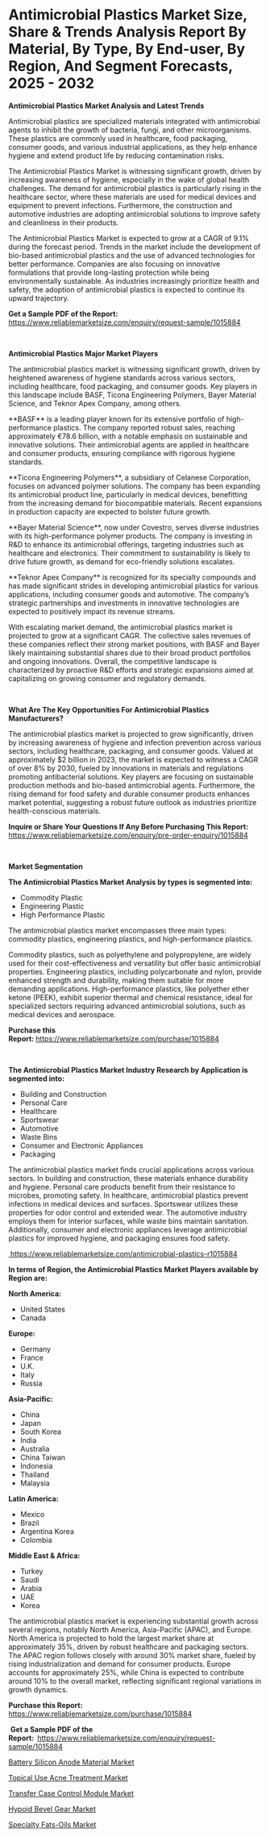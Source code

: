 <p><h1>Antimicrobial Plastics Market Size, Share & Trends Analysis Report By Material, By Type, By End-user, By Region, And Segment Forecasts, 2025 - 2032</h1></p><p><strong>Antimicrobial Plastics Market Analysis and Latest Trends</strong></p>
<p><p>Antimicrobial plastics are specialized materials integrated with antimicrobial agents to inhibit the growth of bacteria, fungi, and other microorganisms. These plastics are commonly used in healthcare, food packaging, consumer goods, and various industrial applications, as they help enhance hygiene and extend product life by reducing contamination risks.</p><p>The Antimicrobial Plastics Market is witnessing significant growth, driven by increasing awareness of hygiene, especially in the wake of global health challenges. The demand for antimicrobial plastics is particularly rising in the healthcare sector, where these materials are used for medical devices and equipment to prevent infections. Furthermore, the construction and automotive industries are adopting antimicrobial solutions to improve safety and cleanliness in their products.</p><p>The Antimicrobial Plastics Market is expected to grow at a CAGR of 9.1% during the forecast period. Trends in the market include the development of bio-based antimicrobial plastics and the use of advanced technologies for better performance. Companies are also focusing on innovative formulations that provide long-lasting protection while being environmentally sustainable. As industries increasingly prioritize health and safety, the adoption of antimicrobial plastics is expected to continue its upward trajectory.</p></p>
<p><strong>Get a Sample PDF of the Report:&nbsp;</strong> <a href="https://www.reliablemarketsize.com/enquiry/request-sample/1015884?utm_campaign=1879&utm_medium=2&utm_source=Github&utm_content=ia&utm_term=30012025&utm_id=antimicrobial-plastics">https://www.reliablemarketsize.com/enquiry/request-sample/1015884</a></p>
<p>&nbsp;</p>
<p><strong>Antimicrobial Plastics Major Market Players</strong></p>
<p><p>The antimicrobial plastics market is witnessing significant growth, driven by heightened awareness of hygiene standards across various sectors, including healthcare, food packaging, and consumer goods. Key players in this landscape include BASF, Ticona Engineering Polymers, Bayer Material Science, and Teknor Apex Company, among others.</p><p>**BASF** is a leading player known for its extensive portfolio of high-performance plastics. The company reported robust sales, reaching approximately €78.6 billion, with a notable emphasis on sustainable and innovative solutions. Their antimicrobial agents are applied in healthcare and consumer products, ensuring compliance with rigorous hygiene standards.</p><p>**Ticona Engineering Polymers**, a subsidiary of Celanese Corporation, focuses on advanced polymer solutions. The company has been expanding its antimicrobial product line, particularly in medical devices, benefitting from the increasing demand for biocompatible materials. Recent expansions in production capacity are expected to bolster future growth.</p><p>**Bayer Material Science**, now under Covestro, serves diverse industries with its high-performance polymer products. The company is investing in R&D to enhance its antimicrobial offerings, targeting industries such as healthcare and electronics. Their commitment to sustainability is likely to drive future growth, as demand for eco-friendly solutions escalates.</p><p>**Teknor Apex Company** is recognized for its specialty compounds and has made significant strides in developing antimicrobial plastics for various applications, including consumer goods and automotive. The company’s strategic partnerships and investments in innovative technologies are expected to positively impact its revenue streams.</p><p>With escalating market demand, the antimicrobial plastics market is projected to grow at a significant CAGR. The collective sales revenues of these companies reflect their strong market positions, with BASF and Bayer likely maintaining substantial shares due to their broad product portfolios and ongoing innovations. Overall, the competitive landscape is characterized by proactive R&D efforts and strategic expansions aimed at capitalizing on growing consumer and regulatory demands.</p></p>
<p>&nbsp;</p>
<p><strong>What Are The Key Opportunities For Antimicrobial Plastics Manufacturers?</strong></p>
<p><p>The antimicrobial plastics market is projected to grow significantly, driven by increasing awareness of hygiene and infection prevention across various sectors, including healthcare, packaging, and consumer goods. Valued at approximately $2 billion in 2023, the market is expected to witness a CAGR of over 8% by 2030, fueled by innovations in materials and regulations promoting antibacterial solutions. Key players are focusing on sustainable production methods and bio-based antimicrobial agents. Furthermore, the rising demand for food safety and durable consumer products enhances market potential, suggesting a robust future outlook as industries prioritize health-conscious materials.</p></p>
<p><strong>Inquire or Share Your Questions If Any Before Purchasing This Report:</strong> <a href="https://www.reliablemarketsize.com/enquiry/pre-order-enquiry/1015884?utm_campaign=1879&utm_medium=2&utm_source=Github&utm_content=ia&utm_term=30012025&utm_id=antimicrobial-plastics">https://www.reliablemarketsize.com/enquiry/pre-order-enquiry/1015884</a></p>
<p>&nbsp;</p>
<p><strong>Market Segmentation</strong></p>
<p><strong>The Antimicrobial Plastics Market Analysis by types is segmented into:</strong></p>
<p><ul><li>Commodity Plastic</li><li>Engineering Plastic</li><li>High Performance Plastic</li></ul></p>
<p><p>The antimicrobial plastics market encompasses three main types: commodity plastics, engineering plastics, and high-performance plastics. </p><p>Commodity plastics, such as polyethylene and polypropylene, are widely used for their cost-effectiveness and versatility but offer basic antimicrobial properties. Engineering plastics, including polycarbonate and nylon, provide enhanced strength and durability, making them suitable for more demanding applications. High-performance plastics, like polyether ether ketone (PEEK), exhibit superior thermal and chemical resistance, ideal for specialized sectors requiring advanced antimicrobial solutions, such as medical devices and aerospace.</p></p>
<p><strong>Purchase this Report:&nbsp;</strong><a href="https://www.reliablemarketsize.com/purchase/1015884?utm_campaign=1879&utm_medium=2&utm_source=Github&utm_content=ia&utm_term=30012025&utm_id=antimicrobial-plastics">https://www.reliablemarketsize.com/purchase/1015884</a></p>
<p>&nbsp;</p>
<p><strong>The Antimicrobial Plastics Market Industry Research by Application is segmented into:</strong></p>
<p><ul><li>Building and Construction</li><li>Personal Care</li><li>Healthcare</li><li>Sportswear</li><li>Automotive</li><li>Waste Bins</li><li>Consumer and Electronic Appliances</li><li>Packaging</li></ul></p>
<p><p>The antimicrobial plastics market finds crucial applications across various sectors. In building and construction, these materials enhance durability and hygiene. Personal care products benefit from their resistance to microbes, promoting safety. In healthcare, antimicrobial plastics prevent infections in medical devices and surfaces. Sportswear utilizes these properties for odor control and extended wear. The automotive industry employs them for interior surfaces, while waste bins maintain sanitation. Additionally, consumer and electronic appliances leverage antimicrobial plastics for improved hygiene, and packaging ensures food safety.</p></p>
<p><a href="https://www.reliablemarketsize.com/antimicrobial-plastics-r1015884?utm_campaign=1879&utm_medium=2&utm_source=Github&utm_content=ia&utm_term=30012025&utm_id=antimicrobial-plastics">&nbsp;https://www.reliablemarketsize.com/antimicrobial-plastics-r1015884</a></p>
<p><strong>In terms of Region, the Antimicrobial Plastics Market Players available by Region are:</strong></p>
<p>
    <p> <strong> North America: </strong>
        <ul>
            <li>United States</li>
            <li>Canada</li>
        </ul>
        </p> 
    <p> <strong> Europe: </strong>
        <ul>
            <li>Germany</li>
            <li>France</li>
            <li>U.K.</li>
            <li>Italy</li>
            <li>Russia</li>
        </ul>
        </p> 
    <p> <strong> Asia-Pacific: </strong>
        <ul>
            <li>China</li>
            <li>Japan</li>
            <li>South Korea</li>
            <li>India</li>
            <li>Australia</li>
            <li>China Taiwan</li>
            <li>Indonesia</li>
            <li>Thailand</li>
            <li>Malaysia</li>
        </ul>
        </p> 
    <p> <strong> Latin America: </strong>
        <ul>
            <li>Mexico</li>
            <li>Brazil</li>
            <li>Argentina Korea</li>
            <li>Colombia</li>
        </ul>
        </p> 
    <p> <strong> Middle East & Africa: </strong>
        <ul>
            <li>Turkey</li>
            <li>Saudi</li>
            <li>Arabia</li>
            <li>UAE</li>
            <li>Korea</li>
        </ul>
    </p>
    </p>
<p><p>The antimicrobial plastics market is experiencing substantial growth across several regions, notably North America, Asia-Pacific (APAC), and Europe. North America is projected to hold the largest market share at approximately 35%, driven by robust healthcare and packaging sectors. The APAC region follows closely with around 30% market share, fueled by rising industrialization and demand for consumer products. Europe accounts for approximately 25%, while China is expected to contribute around 10% to the overall market, reflecting significant regional variations in growth dynamics.</p></p>
<p><strong>Purchase this Report: </strong><a href="https://www.reliablemarketsize.com/purchase/1015884?utm_campaign=1879&utm_medium=2&utm_source=Github&utm_content=ia&utm_term=30012025&utm_id=antimicrobial-plastics">https://www.reliablemarketsize.com/purchase/1015884</a></p>
<p>&nbsp;<strong>Get a Sample PDF of the Report:&nbsp;&nbsp;</strong><a href="https://www.reliablemarketsize.com/enquiry/request-sample/1015884?utm_campaign=1879&utm_medium=2&utm_source=Github&utm_content=ia&utm_term=30012025&utm_id=antimicrobial-plastics">https://www.reliablemarketsize.com/enquiry/request-sample/1015884</a></p>
<p><strong></strong></p>
<p><p><a href="https://www.linkedin.com/pulse/market-demand-revenue-battery-silicon-anode-material-41-cagr-kspuc?utm_campaign=1879&utm_medium=2&utm_source=Github&utm_content=ia&utm_term=30012025&utm_id=antimicrobial-plastics">Battery Silicon Anode Material Market</a></p><p><a href="https://www.linkedin.com/pulse/topical-use-acne-treatment-market-size-revenue-analysis-cagr-kwkse?utm_campaign=1879&utm_medium=2&utm_source=Github&utm_content=ia&utm_term=30012025&utm_id=antimicrobial-plastics">Topical Use Acne Treatment Market</a></p><p><a href="https://github.com/rrapajecundi/Market-Research-Report-List-1/blob/main/transfer-case-control-module-market.md?utm_campaign=1879&utm_medium=2&utm_source=Github&utm_content=ia&utm_term=30012025&utm_id=antimicrobial-plastics">Transfer Case Control Module Market</a></p><p><a href="https://github.com/BryceTownsendr/Market-Research-Report-List-7/blob/main/hypoid-bevel-gear-market.md?utm_campaign=1879&utm_medium=2&utm_source=Github&utm_content=ia&utm_term=30012025&utm_id=antimicrobial-plastics">Hypoid Bevel Gear Market</a></p><p><a href="https://www.linkedin.com/pulse/specialty-fats-oils-market-overview-significant-growth-0jkgc?utm_campaign=1879&utm_medium=2&utm_source=Github&utm_content=ia&utm_term=30012025&utm_id=antimicrobial-plastics">Specialty Fats-Oils Market</a></p></p>